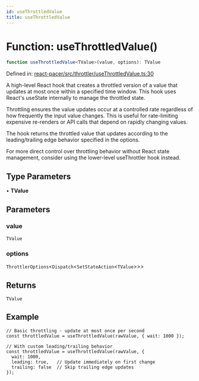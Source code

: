 ```yaml
---
id: useThrottledValue
title: useThrottledValue
---
```


<!-- DO NOT EDIT: this page is autogenerated from the type comments -->

# Function: useThrottledValue()

```ts
function useThrottledValue<TValue>(value, options): TValue
```

Defined in: [react-pacer/src/throttler/useThrottledValue.ts:30](https://github.com/TanStack/pacer/blob/main/packages/react-pacer/src/throttler/useThrottledValue.ts#L30)

A high-level React hook that creates a throttled version of a value that updates at most once within a specified time window.
This hook uses React's useState internally to manage the throttled state.

Throttling ensures the value updates occur at a controlled rate regardless of how frequently the input value changes.
This is useful for rate-limiting expensive re-renders or API calls that depend on rapidly changing values.

The hook returns the throttled value that updates according to the leading/trailing edge behavior specified in the options.

For more direct control over throttling behavior without React state management,
consider using the lower-level useThrottler hook instead.

## Type Parameters

• **TValue**

## Parameters

### value

`TValue`

### options

`ThrottlerOptions`\<`Dispatch`\<`SetStateAction`\<`TValue`\>\>\>

## Returns

`TValue`

## Example

```tsx
// Basic throttling - update at most once per second
const throttledValue = useThrottledValue(rawValue, { wait: 1000 });

// With custom leading/trailing behavior
const throttledValue = useThrottledValue(rawValue, {
  wait: 1000,
  leading: true,   // Update immediately on first change
  trailing: false  // Skip trailing edge updates
});
```
